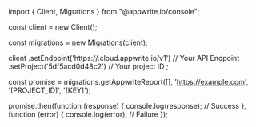 import { Client, Migrations } from "@appwrite.io/console";

const client = new Client();

const migrations = new Migrations(client);

client
    .setEndpoint('https://<REGION>.cloud.appwrite.io/v1') // Your API Endpoint
    .setProject('5df5acd0d48c2') // Your project ID
;

const promise = migrations.getAppwriteReport([], 'https://example.com', '[PROJECT_ID]', '[KEY]');

promise.then(function (response) {
    console.log(response); // Success
}, function (error) {
    console.log(error); // Failure
});